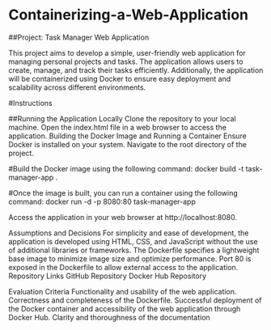 # Containerizing-a-Web-Application

##Project: Task Manager Web Application

This project aims to develop a simple, user-friendly web application for managing personal projects and tasks. The application allows users to create, manage, and track their tasks efficiently. Additionally, the application will be containerized using Docker to ensure easy deployment and scalability across different environments.

#Instructions

##Running the Application Locally
Clone the repository to your local machine.
Open the index.html file in a web browser to access the application.
Building the Docker Image and Running a Container
Ensure Docker is installed on your system.
Navigate to the root directory of the project.

#Build the Docker image using the following command:
docker build -t task-manager-app .

#Once the image is built, you can run a container using the following command:
docker run -d -p 8080:80 task-manager-app

Access the application in your web browser at http://localhost:8080.

Assumptions and Decisions
For simplicity and ease of development, the application is developed using HTML, CSS, and JavaScript without the use of additional libraries or frameworks.
The Dockerfile specifies a lightweight base image to minimize image size and optimize performance.
Port 80 is exposed in the Dockerfile to allow external access to the application.
Repository Links
GitHub Repository
Docker Hub Repository

Evaluation Criteria
Functionality and usability of the web application.
Correctness and completeness of the Dockerfile.
Successful deployment of the Docker container and accessibility of the web application through Docker Hub.
Clarity and thoroughness of the documentation
